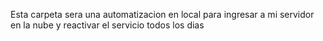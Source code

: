 Esta carpeta sera una automatizacion en local para ingresar a mi servidor en la nube y reactivar el servicio todos los dias